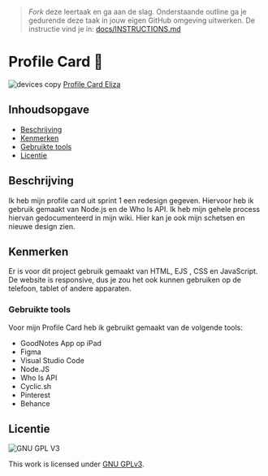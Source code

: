 > _Fork_ deze leertaak en ga aan de slag. Onderstaande outline ga je gedurende deze taak in jouw eigen GitHub omgeving uitwerken. De instructie vind je in: [docs/INSTRUCTIONS.md](docs/INSTRUCTIONS.md)

# Profile Card 🌷

![devices copy](https://user-images.githubusercontent.com/106411511/219885243-69b09da5-647b-4371-b52c-7b6025339676.jpg)
<a href="https://different-jade-sockeye.cyclic.app/">Profile Card Eliza</a>

## Inhoudsopgave

  * [Beschrijving](#beschrijving)
  * [Kenmerken](#kenmerken)
  * [Gebruikte tools](#gebruikte-tools)
  * [Licentie](#licentie)

## Beschrijving

Ik heb mijn profile card uit sprint 1 een redesign gegeven. Hiervoor heb ik gebruik gemaakt van Node.js en de Who Is API. Ik heb mijn gehele process hiervan gedocumenteerd in mijn wiki. Hier kan je ook mijn schetsen en nieuwe design zien. 

## Kenmerken

Er is voor dit project gebruik gemaakt van HTML, EJS , CSS en JavaScript. De website is responsive, dus je zou het ook kunnen gebruiken op de telefoon, tablet of andere apparaten.

### Gebruikte tools

Voor mijn Profile Card heb ik gebruikt gemaakt van de volgende tools: 

* GoodNotes App op iPad
* Figma
* Visual Studio Code
* Node.JS
* Who Is API
* Cyclic.sh
* Pinterest
* Behance

## Licentie

![GNU GPL V3](https://www.gnu.org/graphics/gplv3-127x51.png)

This work is licensed under [GNU GPLv3](./LICENSE).
